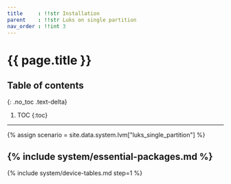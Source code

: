 ```yaml
---
title     : !!str Installation
parent    : !!str Luks on single partition
nav_order : !!int 3
---
```


# {{ page.title }}

## Table of contents
{: .no_toc .text-delta}

1. TOC
{:toc}

---

{% assign scenario = site.data.system.lvm["luks_single_partition"] %}

{% include system/essential-packages.md %}
---
{% include system/device-tables.md step=1 %}
